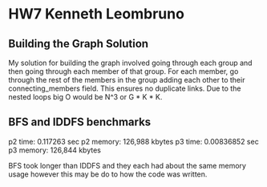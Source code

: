 # HW7 Kenneth Leombruno

## Building the Graph Solution

My solution for building the graph involved going through each group and
then going through each member of that group. For each member, go through
the rest of the members in the group adding each other to their
connecting_members field. This ensures no duplicate links. Due to the nested
loops big O would be N^3 or G * K * K.

## BFS and IDDFS benchmarks
p2 time: 0.117263 sec
p2 memory: 126,988 kbytes
p3 time: 0.00836852 sec
p3 memory: 126,844 kbytes

BFS took longer than IDDFS and they each had about the same memory usage
however this may be do to how the code was written.

